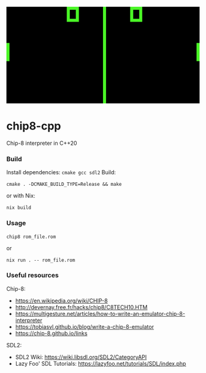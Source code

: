 ![screenshot](./assets/screenshot.png)

# chip8-cpp
Chip-8 interpreter in C++20

### Build
Install dependencies: `cmake gcc sdl2`
Build:
```
cmake . -DCMAKE_BUILD_TYPE=Release && make
```

or with Nix:
```
nix build
```

### Usage
```
chip8 rom_file.rom
```
or
```
nix run . -- rom_file.rom
```

### Useful resources

Chip-8:
- https://en.wikipedia.org/wiki/CHIP-8
- http://devernay.free.fr/hacks/chip8/C8TECH10.HTM
- https://multigesture.net/articles/how-to-write-an-emulator-chip-8-interpreter
- https://tobiasvl.github.io/blog/write-a-chip-8-emulator
- https://chip-8.github.io/links

SDL2:
- SDL2 Wiki: https://wiki.libsdl.org/SDL2/CategoryAPI
- Lazy Foo' SDL Tutorials: https://lazyfoo.net/tutorials/SDL/index.php

